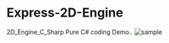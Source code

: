 # Express-2D-Engine
2D_Engine_C_Sharp
Pure C# coding 
Demo..
![sample](https://user-images.githubusercontent.com/26097164/134928054-4d7d2136-f984-4e9f-aa38-22e37cbe2571.png)
